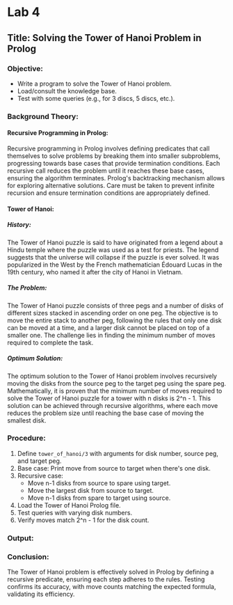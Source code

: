 # Lab 4

## Title: Solving the Tower of Hanoi Problem in Prolog

### Objective:
- Write a program to solve the Tower of Hanoi problem.
- Load/consult the knowledge base.
- Test with some queries (e.g., for 3 discs, 5 discs, etc.).

### Background Theory:

#### Recursive Programming in Prolog:
Recursive programming in Prolog involves defining predicates that call themselves to solve problems by breaking them into smaller subproblems, progressing towards base cases that provide termination conditions. Each recursive call reduces the problem until it reaches these base cases, ensuring the algorithm terminates. Prolog's backtracking mechanism allows for exploring alternative solutions. Care must be taken to prevent infinite recursion and ensure termination conditions are appropriately defined.

#### Tower of Hanoi:

##### History:
The Tower of Hanoi puzzle is said to have originated from a legend about a Hindu temple where the puzzle was used as a test for priests. The legend suggests that the universe will collapse if the puzzle is ever solved. It was popularized in the West by the French mathematician Édouard Lucas in the 19th century, who named it after the city of Hanoi in Vietnam.

##### The Problem:
The Tower of Hanoi puzzle consists of three pegs and a number of disks of different sizes stacked in ascending order on one peg. The objective is to move the entire stack to another peg, following the rules that only one disk can be moved at a time, and a larger disk cannot be placed on top of a smaller one. The challenge lies in finding the minimum number of moves required to complete the task.

##### Optimum Solution:
The optimum solution to the Tower of Hanoi problem involves recursively moving the disks from the source peg to the target peg using the spare peg. Mathematically, it is proven that the minimum number of moves required to solve the Tower of Hanoi puzzle for a tower with n disks is 2^n - 1. This solution can be achieved through recursive algorithms, where each move reduces the problem size until reaching the base case of moving the smallest disk.

### Procedure:
1. Define `tower_of_hanoi/3` with arguments for disk number, source peg, and target peg.
2. Base case: Print move from source to target when there's one disk.
3. Recursive case: 
    - Move n-1 disks from source to spare using target.
    - Move the largest disk from source to target.
    - Move n-1 disks from spare to target using source.
4. Load the Tower of Hanoi Prolog file.
5. Test queries with varying disk numbers.
6. Verify moves match 2^n - 1 for the disk count.

### Output:

### Conclusion:
The Tower of Hanoi problem is effectively solved in Prolog by defining a recursive predicate, ensuring each step adheres to the rules. Testing confirms its accuracy, with move counts matching the expected formula, validating its efficiency.
